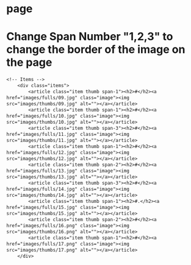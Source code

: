 # page

# <article class="item thumb span-1"> Change Span Number "1,2,3" to change the border of the image on the page


	<!-- Items -->
		<div class="items">
			<article class="item thumb span-1"><h2>#</h2><a href="images/fulls/09.jpg" class="image"><img src="images/thumbs/09.jpg" alt=""></a></article>
			<article class="item thumb span-1"><h2>#</h2><a href="images/fulls/10.jpg" class="image"><img src="images/thumbs/10.jpg" alt=""></a></article>
			<article class="item thumb span-3"><h2>#</h2><a href="images/fulls/11.jpg" class="image"><img src="images/thumbs/11.jpg" alt=""></a></article>
			<article class="item thumb span-1"><h2>#</h2><a href="images/fulls/12.jpg" class="image"><img src="images/thumbs/12.jpg" alt=""></a></article>
			<article class="item thumb span-2"><h2>#</h2><a href="images/fulls/13.jpg" class="image"><img src="images/thumbs/13.jpg" alt=""></a></article>
			<article class="item thumb span-3"><h2>#</h2><a href="images/fulls/14.jpg" class="image"><img src="images/thumbs/14.jpg" alt=""></a></article>
			<article class="item thumb span-1"><h2>#.</h2><a href="images/fulls/15.jpg" class="image"><img src="images/thumbs/15.jpg" alt=""></a></article>
			<article class="item thumb span-2"><h2>#</h2><a href="images/fulls/16.png" class="image"><img src="images/thumbs/16.png" alt=""></a></article>
			<article class="item thumb span-1"><h2>#</h2><a href="images/fulls/17.png" class="image"><img src="images/thumbs/17.png" alt=""></a></article>
    	</div>
